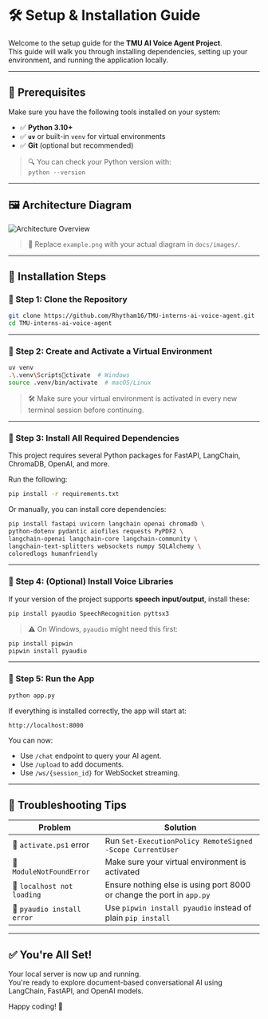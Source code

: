 # 🛠️ Setup & Installation Guide

Welcome to the setup guide for the **TMU AI Voice Agent Project**.  
This guide will walk you through installing dependencies, setting up your environment, and running the application locally.

---

## 🧩 Prerequisites

Make sure you have the following tools installed on your system:

- ✅ **Python 3.10+**
- ✅ **`uv`** or built-in `venv` for virtual environments
- ✅ **Git** (optional but recommended)

> 🔍 You can check your Python version with:  
> `python --version`

---

## 🖼️ Architecture Diagram

![Architecture Overview](images/example.png)

> 📌 Replace `example.png` with your actual diagram in `docs/images/`.

---

## 🔧 Installation Steps

### 🔹 Step 1: Clone the Repository

```bash
git clone https://github.com/Rhytham16/TMU-interns-ai-voice-agent.git
cd TMU-interns-ai-voice-agent
```

---

### 🔹 Step 2: Create and Activate a Virtual Environment

```bash
uv venv
.\.venv\Scriptsctivate  # Windows
source .venv/bin/activate  # macOS/Linux
```

> 🛠️ Make sure your virtual environment is activated in every new terminal session before continuing.

---

### 🔹 Step 3: Install All Required Dependencies

This project requires several Python packages for FastAPI, LangChain, ChromaDB, OpenAI, and more.

Run the following:

```bash
pip install -r requirements.txt
```

Or manually, you can install core dependencies:

```bash
pip install fastapi uvicorn langchain openai chromadb \
python-dotenv pydantic aiofiles requests PyPDF2 \
langchain-openai langchain-core langchain-community \
langchain-text-splitters websockets numpy SQLAlchemy \
coloredlogs humanfriendly
```

---

### 🔹 Step 4: (Optional) Install Voice Libraries

If your version of the project supports **speech input/output**, install these:

```bash
pip install pyaudio SpeechRecognition pyttsx3
```

> ⚠️ On Windows, `pyaudio` might need this first:
```bash
pip install pipwin
pipwin install pyaudio
```

---

### 🔹 Step 5: Run the App

```bash
python app.py
```

If everything is installed correctly, the app will start at:

```
http://localhost:8000
```

You can now:
- Use `/chat` endpoint to query your AI agent.
- Use `/upload` to add documents.
- Use `/ws/{session_id}` for WebSocket streaming.

---

## 🧪 Troubleshooting Tips

| Problem                         | Solution                                                                 |
|---------------------------------|--------------------------------------------------------------------------|
| 🔺 `activate.ps1` error         | Run `Set-ExecutionPolicy RemoteSigned -Scope CurrentUser`                |
| 🔺 `ModuleNotFoundError`        | Make sure your virtual environment is activated                          |
| 🔺 `localhost not loading`      | Ensure nothing else is using port 8000 or change the port in `app.py`    |
| 🔺 `pyaudio install error`      | Use `pipwin install pyaudio` instead of plain `pip install`              |

---

## ✅ You're All Set!

Your local server is now up and running.  
You're ready to explore document-based conversational AI using LangChain, FastAPI, and OpenAI models.

Happy coding! 🎉